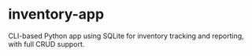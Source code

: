 # inventory-app
 CLI-based Python app using SQLite for inventory tracking and reporting, with full CRUD support.
